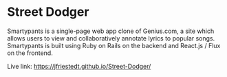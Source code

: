 # Street Dodger

Smartypants is a single-page web app clone of Genius.com, a site which allows users to view and collaboratively annotate lyrics to popular songs. Smartypants is built using Ruby on Rails on the backend and React.js / Flux on the frontend.

Live link:
https://jfriestedt.github.io/Street-Dodger/
